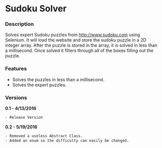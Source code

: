 # Sudoku Solver

### Description
Solves expert Sudoku puzzles from http://www.sudoku.com using Selenium. 
It will load the website and store the sudoku puzzle in a 2D integer array. 
After the puzzle is stored in the array, it is solved in less than a millisecond. 
Once solved it filters through all of the boxes filling out the puzzle.

### Features
* Solves the puzzles in less than a millisecond.
* Solves the expert puzzles.

### Versions
**0.1 - 4/13/2016**
```sh
- Release Version
```
**0.2 - 5/19/2016**
```sh
- Removed a useless Abstract Class.
- Added an enum so the difficulty can easily be changed.
```
